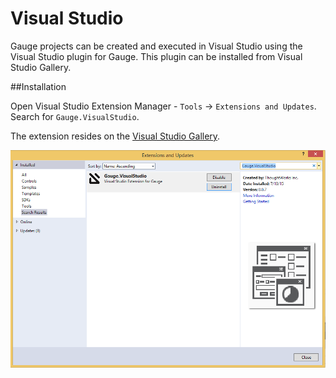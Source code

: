 # Visual Studio

Gauge projects can be created and executed in Visual Studio using the Visual Studio plugin for Gauge. This plugin can be installed from Visual Studio Gallery.

##Installation

Open Visual Studio Extension Manager - `Tools` -> `Extensions and Updates`. Search for `Gauge.VisualStudio`.

The extension resides on the [Visual Studio Gallery](https://visualstudiogallery.msdn.microsoft.com/d34964c5-3bf8-4138-be63-01214cb1db3e).

![install plugin](visual_studio_screenshots/VSPluginInstallation.PNG "install Gauge plugin")

